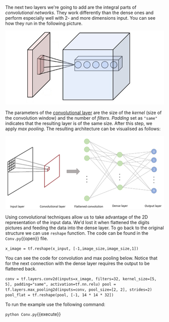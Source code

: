 The next two layers we're going to add are the integral parts of *convolutional networks*. They work differently than the dense ones and perform especially well with 2- and more dimensions input. You can see how they run in the following picture.

![Convolution](assets/convolution.png)

The parameters of the [convolutional layer](https://en.wikipedia.org/wiki/Convolutional_neural_network) are the size of the *kernel* (size of the convolution window) and the number of *filters*. *Padding* set as `"same"` indicates that the resulting layer is of the same size. After this step, we apply *max pooling*. The resulting architecture can be visualised as follows:

![Convolutional network](assets/convolutional.png)

Using convolutional techniques allow us to take advantage of the 2D representation of the input data. We'd lost it when flattened the digits pictures and feeding the data into the dense layer. To go back to the original structure we can use `reshape` function. The code can be found in the `Conv.py`{{open}} file.

`x_image = tf.reshape(x_input, [-1,image_size,image_size,1])`

You can see the code for convolution and max pooling below. Notice that for the next connection with the dense layer requires the output to be flattened back.

`conv = tf.layers.conv2d(inputs=x_image,
  filters=32, kernel_size=[5, 5],
  padding="same", activation=tf.nn.relu)
pool = tf.layers.max_pooling2d(inputs=conv,
  pool_size=[2, 2], strides=2)
pool_flat = tf.reshape(pool, [-1, 14 * 14 * 32])`

To run the example use the following command:

`python Conv.py`{{execute}}
